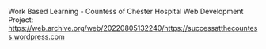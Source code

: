 Work Based Learning - Countess of Chester Hospital Web Development Project:
https://web.archive.org/web/20220805132240/https://successatthecountess.wordpress.com